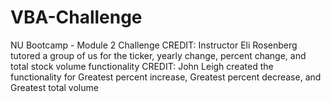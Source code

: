 # VBA-Challenge
NU Bootcamp - Module 2 Challenge
CREDIT: Instructor Eli Rosenberg tutored a group of us for the ticker, yearly change, percent change, and total stock volume functionality
CREDIT: John Leigh created the functionality for Greatest percent increase, Greatest percent decrease, and Greatest total volume

